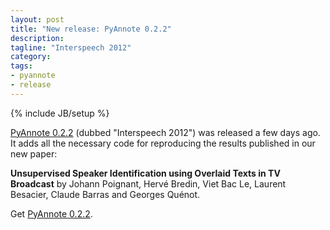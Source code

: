 ```yaml
---
layout: post
title: "New release: PyAnnote 0.2.2"
description: 
tagline: "Interspeech 2012"
category: 
tags:
- pyannote
- release
---
```

{% include JB/setup %}

[PyAnnote 0.2.2](http://packages.python.org/PyAnnote/)
 (dubbed "Interspeech 2012") was released a few days ago.
It adds all the necessary code for reproducing the results published in our new paper:

**Unsupervised Speaker Identification using Overlaid Texts in TV Broadcast**
by Johann Poignant, Hervé Bredin, Viet Bac Le, Laurent Besacier, Claude Barras and Georges Quénot.

Get [PyAnnote 0.2.2](http://packages.python.org/PyAnnote/).

